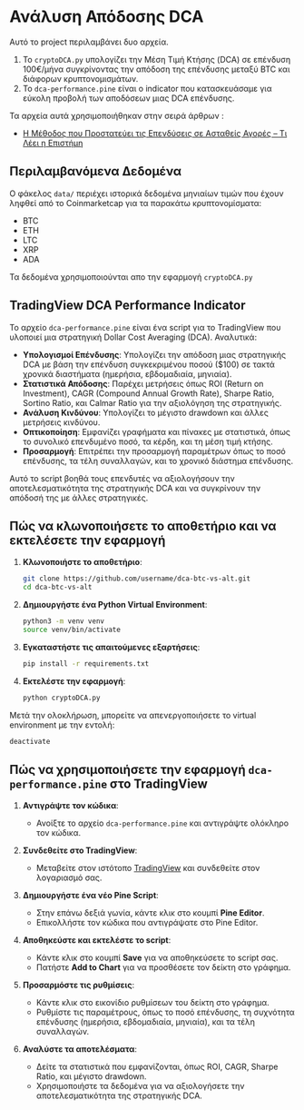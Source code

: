 # Ανάλυση Απόδοσης DCA

Αυτό το project περιλαμβάνει δυο αρχεία.

1. Το `cryptoDCA.py` υπολογίζει την Μέση Τιμή Κτήσης (DCA) σε επένδυση 100€/μήνα συγκρίνοντας την απόδοση της επένδυσης μεταξύ BTC και διάφορων κρυπτονομισμάτων.
2. To `dca-performance.pine` είναι ο indicator που κατασκευάσαμε για εύκολη προβολή των αποδόσεων μιας DCA επένδυσης.

Τα αρχεία αυτά χρησιμοποιήθηκαν στην σειρά άρθρων :

- [Η Μέθοδος που Προστατεύει τις Επενδύσεις σε Ασταθείς Αγορές – Τι Λέει η Επιστήμη](https://cerebrux.net/2025/04/17/%ce%b7-%ce%bc%ce%ad%ce%b8%ce%bf%ce%b4%ce%bf%cf%82-%cf%80%ce%bf%cf%85-%cf%80%cf%81%ce%bf%cf%83%cf%84%ce%b1%cf%84%ce%b5%cf%8d%ce%b5%ce%b9-%cf%84%ce%b9%cf%82-%ce%b5%cf%80%ce%b5%ce%bd%ce%b4%cf%8d%cf%83/)

## Περιλαμβανόμενα Δεδομένα

Ο φάκελος `data/` περιέχει ιστορικά δεδομένα μηνιαίων τιμών που έχουν ληφθεί από το Coinmarketcap για τα παρακάτω κρυπτονομίσματα:
- BTC
- ETH
- LTC
- XRP
- ADA

Τα δεδομένα χρησιμοποιούνται απο την εφαρμογή `cryptoDCA.py`

## TradingView DCA Performance Indicator

Το αρχείο `dca-performance.pine` είναι ένα script για το TradingView που υλοποιεί μια στρατηγική Dollar Cost Averaging (DCA). Αναλυτικά:

- **Υπολογισμοί Επένδυσης**: Υπολογίζει την απόδοση μιας στρατηγικής DCA με βάση την επένδυση συγκεκριμένου ποσού ($100) σε τακτά χρονικά διαστήματα (ημερήσια, εβδομαδιαία, μηνιαία).
- **Στατιστικά Απόδοσης**: Παρέχει μετρήσεις όπως ROI (Return on Investment), CAGR (Compound Annual Growth Rate), Sharpe Ratio, Sortino Ratio, και Calmar Ratio για την αξιολόγηση της στρατηγικής.
- **Ανάλυση Κινδύνου**: Υπολογίζει το μέγιστο drawdown και άλλες μετρήσεις κινδύνου.
- **Οπτικοποίηση**: Εμφανίζει γραφήματα και πίνακες με στατιστικά, όπως το συνολικό επενδυμένο ποσό, τα κέρδη, και τη μέση τιμή κτήσης.
- **Προσαρμογή**: Επιτρέπει την προσαρμογή παραμέτρων όπως το ποσό επένδυσης, τα τέλη συναλλαγών, και το χρονικό διάστημα επένδυσης.

Αυτό το script βοηθά τους επενδυτές να αξιολογήσουν την αποτελεσματικότητα της στρατηγικής DCA και να συγκρίνουν την απόδοσή της με άλλες στρατηγικές.

## Πώς να κλωνοποιήσετε το αποθετήριο και να εκτελέσετε την εφαρμογή

1. **Κλωνοποιήστε το αποθετήριο**:
   ```bash
   git clone https://github.com/username/dca-btc-vs-alt.git
   cd dca-btc-vs-alt
   ```

2. **Δημιουργήστε ένα Python Virtual Environment**:
   ```bash
   python3 -m venv venv
   source venv/bin/activate
   ```

3. **Εγκαταστήστε τις απαιτούμενες εξαρτήσεις**:
   ```bash
   pip install -r requirements.txt
   ```

4. **Εκτελέστε την εφαρμογή**:
   ```bash
   python cryptoDCA.py
   ```

Μετά την ολοκλήρωση, μπορείτε να απενεργοποιήσετε το virtual environment με την εντολή:
   ```bash
   deactivate
   ```

## Πώς να χρησιμοποιήσετε την εφαρμογή `dca-performance.pine` στο TradingView

1. **Αντιγράψτε τον κώδικα**:
   - Ανοίξτε το αρχείο `dca-performance.pine` και αντιγράψτε ολόκληρο τον κώδικα.

2. **Συνδεθείτε στο TradingView**:
   - Μεταβείτε στον ιστότοπο [TradingView](https://www.tradingview.com) και συνδεθείτε στον λογαριασμό σας.

3. **Δημιουργήστε ένα νέο Pine Script**:
   - Στην επάνω δεξιά γωνία, κάντε κλικ στο κουμπί **Pine Editor**.
   - Επικολλήστε τον κώδικα που αντιγράψατε στο Pine Editor.

4. **Αποθηκεύστε και εκτελέστε το script**:
   - Κάντε κλικ στο κουμπί **Save** για να αποθηκεύσετε το script σας.
   - Πατήστε **Add to Chart** για να προσθέσετε τον δείκτη στο γράφημα.

5. **Προσαρμόστε τις ρυθμίσεις**:
   - Κάντε κλικ στο εικονίδιο ρυθμίσεων του δείκτη στο γράφημα.
   - Ρυθμίστε τις παραμέτρους, όπως το ποσό επένδυσης, τη συχνότητα επένδυσης (ημερήσια, εβδομαδιαία, μηνιαία), και τα τέλη συναλλαγών.

6. **Αναλύστε τα αποτελέσματα**:
   - Δείτε τα στατιστικά που εμφανίζονται, όπως ROI, CAGR, Sharpe Ratio, και μέγιστο drawdown.
   - Χρησιμοποιήστε τα δεδομένα για να αξιολογήσετε την αποτελεσματικότητα της στρατηγικής DCA.
